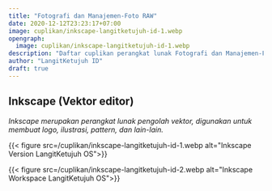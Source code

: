 ```yaml
---
title: "Fotografi dan Manajemen-Foto RAW"
date: 2020-12-12T23:23:17+07:00
image: cuplikan/inkscape-langitketujuh-id-1.webp
opengraph:
  image: cuplikan/inkscape-langitketujuh-id-1.webp
description: "Daftar cuplikan perangkat lunak Fotografi dan Manajemen-Foto RAW di LangitKetujuh OS"
author: "LangitKetujuh ID"
draft: true
---
```


## Inkscape (Vektor editor)

_Inkscape merupakan perangkat lunak pengolah vektor, digunakan untuk membuat logo, ilustrasi, pattern, dan lain-lain._

{{< figure src=/cuplikan/inkscape-langitketujuh-id-1.webp alt="Inkscape Version LangitKetujuh OS">}}

{{< figure src=/cuplikan/inkscape-langitketujuh-id-2.webp alt="Inkscape Workspace LangitKetujuh OS">}}
